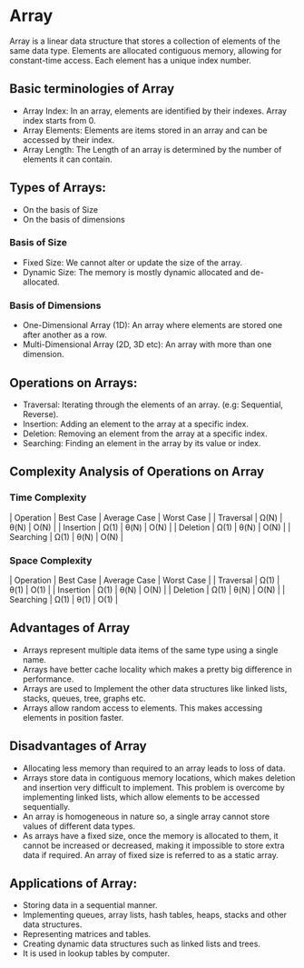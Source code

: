 # Array

Array is a linear data structure that stores a collection of elements of the same data type. Elements are allocated contiguous memory, allowing for constant-time access. Each element has a unique index number.

## Basic terminologies of Array

- Array Index: In an array, elements are identified by their indexes. Array index starts from 0.
- Array Elements: Elements are items stored in an array and can be accessed by their index.
- Array Length: The Length of an array is determined by the number of elements it can contain.

## Types of Arrays:

- On the basis of Size
- On the basis of dimensions

### Basis of Size

- Fixed Size: We cannot alter or update the size of the array.
- Dynamic Size: The memory is mostly dynamic allocated and de-allocated.

### Basis of Dimensions

- One-Dimensional Array (1D): An array where elements are stored one after another as a row.
- Multi-Dimensional Array (2D, 3D etc): An array with more than one dimension.

## Operations on Arrays:

- Traversal: Iterating through the elements of an array. (e.g: Sequential, Reverse).
- Insertion: Adding an element to the array at a specific index.
- Deletion: Removing an element from the array at a specific index.
- Searching: Finding an element in the array by its value or index.


## Complexity Analysis of Operations on Array

### Time Complexity

| Operation | Best Case | Average Case | Worst Case |
| Traversal |    Ω(N)   |     θ(N)     |    O(N)    |
| Insertion |    Ω(1)   |     θ(N)     |    O(N)    |
| Deletion  |    Ω(1)   |     θ(N)     |    O(N)    |
| Searching |    Ω(1)   |     θ(N)     |    O(N)    |

### Space Complexity

| Operation | Best Case | Average Case | Worst Case |
| Traversal |    Ω(1)   |     θ(1)     |    O(1)    |
| Insertion |    Ω(1)   |     θ(N)     |    O(N)    |
| Deletion  |    Ω(1)   |     θ(N)     |    O(N)    |
| Searching |    Ω(1)   |     θ(1)     |    O(1)    |


## Advantages of Array

- Arrays represent multiple data items of the same type using a single name.
- Arrays have better cache locality which makes a pretty big difference in performance.
- Arrays are used to Implement the other data structures like linked lists, stacks, queues, tree, graphs etc.
- Arrays allow random access to elements. This makes accessing elements in position faster.


## Disadvantages of Array

- Allocating less memory than required to an array leads to loss of data.
- Arrays store data in contiguous memory locations, which makes deletion and insertion very difficult to implement. This problem is overcome by implementing linked lists, which allow elements to be accessed sequentially.
- An array is homogeneous in nature so, a single array cannot store values of different data types.
- As arrays have a fixed size, once the memory is allocated to them, it cannot be increased or decreased, making it impossible to store extra data if required. An array of fixed size is referred to as a static array. 


## Applications of Array:

- Storing data in a sequential manner.
- Implementing queues, array lists, hash tables, heaps, stacks and other data structures.
- Representing matrices and tables.
- Creating dynamic data structures such as linked lists and trees.
- It is used in lookup tables by computer.
